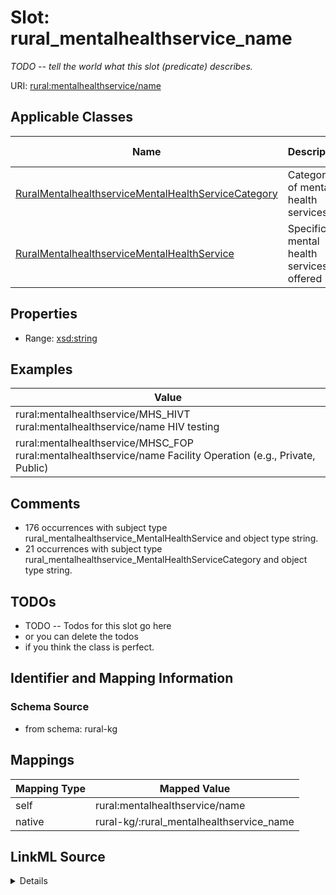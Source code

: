 

# Slot: rural_mentalhealthservice_name


_TODO -- tell the world what this slot (predicate) describes._





URI: [rural:mentalhealthservice/name](http://sail.ua.edu/ruralkg/mentalhealthservice/name)



<!-- no inheritance hierarchy -->





## Applicable Classes

| Name | Description | Modifies Slot |
| --- | --- | --- |
| [RuralMentalhealthserviceMentalHealthServiceCategory](../classes/RuralMentalhealthserviceMentalHealthServiceCategory.md) | Categories of mental health services |  no  |
| [RuralMentalhealthserviceMentalHealthService](../classes/RuralMentalhealthserviceMentalHealthService.md) | Specific mental health services offered |  no  |







## Properties

* Range: [xsd:string](http://www.w3.org/2001/XMLSchema#string)






## Examples

| Value |
| --- |
| rural:mentalhealthservice/MHS_HIVT rural:mentalhealthservice/name HIV testing |
| rural:mentalhealthservice/MHSC_FOP rural:mentalhealthservice/name Facility Operation (e.g., Private, Public) |

## Comments

* 176 occurrences with subject type rural_mentalhealthservice_MentalHealthService and object type string.
* 21 occurrences with subject type rural_mentalhealthservice_MentalHealthServiceCategory and object type string.

## TODOs

* TODO -- Todos for this slot go here
* or you can delete the todos
* if you think the class is perfect.

## Identifier and Mapping Information







### Schema Source


* from schema: rural-kg




## Mappings

| Mapping Type | Mapped Value |
| ---  | ---  |
| self | rural:mentalhealthservice/name |
| native | rural-kg/:rural_mentalhealthservice_name |




## LinkML Source

<details>
```yaml
name: rural_mentalhealthservice_name
description: TODO -- tell the world what this slot (predicate) describes.
todos:
- TODO -- Todos for this slot go here
- or you can delete the todos
- if you think the class is perfect.
comments:
- 176 occurrences with subject type rural_mentalhealthservice_MentalHealthService
  and object type string.
- 21 occurrences with subject type rural_mentalhealthservice_MentalHealthServiceCategory
  and object type string.
examples:
- value: rural:mentalhealthservice/MHS_HIVT rural:mentalhealthservice/name HIV testing
- value: rural:mentalhealthservice/MHSC_FOP rural:mentalhealthservice/name Facility
    Operation (e.g., Private, Public)
from_schema: rural-kg
rank: 1000
slot_uri: rural:mentalhealthservice/name
alias: rural_mentalhealthservice_name
domain_of:
- rural_mentalhealthservice_MentalHealthService
- rural_mentalhealthservice_MentalHealthServiceCategory
range: string

```
</details>